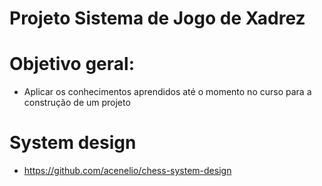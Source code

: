 # Projeto Sistema de Jogo de Xadrez

# Objetivo geral:
 - Aplicar os conhecimentos aprendidos até o momento no curso para a construção de um projeto

# System design
 - https://github.com/acenelio/chess-system-design
